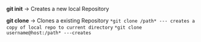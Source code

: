 **git init** -> Creates a new local Repository

**git clone** -> Clones a existing Repository
`*git clone /path* --- creates a copy of local repo to current directory`
`*git clone username@host:/path* ---creates`
